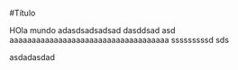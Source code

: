 #Título

HOla mundo
adasdsadsadsad dasddsad asd
aaaaaaaaaaaaaaaaaaaaaaaaaaaaaaaaaaaa
sssssssssd
sds

asdadasdad
